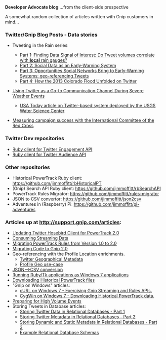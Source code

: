 __Developer Advocate blog__ ...from the client-side prespective

A somewhat random collection of articles written with Gnip customers in mind...  

### Twitter/Gnip Blog Posts - Data stories 
+ Tweeting in the Rain series:
    + [Part 1: Finding Data Signal of Interest: Do Tweet volumes correlate with **local** rain gauges?](http://blog.gnip.com/tweeting-in-the-rain/)
    + [Part 2: Social Data as an Early-Warning System](http://blog.gnip.com/tweeting-in-the-rain-part-2/)
    + [Part 3: Opportunities Social Networks Bring to Early-Warning Systems: geo-referencing Tweets](http://blog.gnip.com/tweeting-in-the-rain-part-3/)
    + [Part 4: How the 2013 Colorado Flood Unfolded on Twitter](https://blog.gnip.com/tweeting-rain-part-4-tweets-2013-colorado-flood/)
     
+ [Using Twitter as a Go-to Communication Channel During Severe Weather Events](https://blog.twitter.com/2016/using-twitter-as-a-go-to-communication-channel-during-severe-weather-events)
    + [USA Today article on Twitter-based system deployed by the USGS Water Science Center](http://www.usatoday.com/story/tech/2016/06/01/federal-flood-officials-texas-use-twitter-alert/85265520/)
          
+ [Measuring campaign success with the International Committee of the Red Cross](https://blog.twitter.com/2016/measuring-campaign-success-with-the-international-committee-of-the-red-cross)
     
### Twitter Dev repositories
+ [Ruby client for Twitter Engagement API](https://github.com/twitterdev/engagement-api-client-ruby)
+ [Ruby client for Twitter Audience API](https://github.com/twitterdev/audience-api-client-ruby)
          
### Other repositories
*  Historical PowerTrack Ruby client: https://github.com/jimmoffitt/rbHistoricalPT
*  (Gnip) Search API Ruby client: https://github.com/jimmoffitt/rbSearchAPI
*  PowerTrack Rules Migrator: https://github.com/jimmoffitt/rules-migrator
*  JSON to CSV convertor: https://github.com/jimmoffitt/json2csv
*  Adventures in (Raspberry) Pi: https://github.com/jimmoffitt/pi-adventures 
     
### Articles up at http://support.gnip.com/articles:

- [Updating Twitter Hosebird Client for PowerTrack 2.0](http://support.gnip.com/articles/updating-hbc-for-ptv2.html)
- [Consuming Streaming Data](http://support.gnip.com/articles/consuming-streaming-data.html)
- [Migrating PowerTrack Rules from Version 1.0 to 2.0](http://support.gnip.com/articles/migrating-powertrack-rules.html)
- [Migrating Code to Gnip 2.0](http://support.gnip.com/articles/migrating-gnip-code.html)
- Geo-referencing with the Profile Location enrichments. 
     - [Twitter Geographical Metadata](http://support.gnip.com/articles/geo-intro.html)
     - [Profile Geo use-case](http://support.gnip.com/articles/twitter-geo-referencing.html)
- [JSON-->CSV conversion](http://support.gnip.com/articles/json-to-csv-conversion-overview.html)
- [Running Ruby/Tk applications as Windows 7 applications](http://support.gnip.com/articles/rubytk-to-win7exe.html)
- [Downloading Historical PowerTrack files](http://support.gnip.com/articles/downloading-hpt-files.html)
- "Gnip on Windows" articles:
     - [cURL on Windows 7 - Exercising Gnip Streaming and Rules APIs.](http://support.gnip.com/articles/curl-on-win7.html)
     - [CygWin on Windows 7 - Downloading Historical PowerTrack data.](http://support.gnip.com/articles/unixonwindows_cygwin.html)
- [Preparing for High Volume Events](http://support.gnip.com/articles/high-volume-events.html)
- Storing Tweets in Database articles:
    - [Storing Twitter Data in Relational Databases - Part 1](http://support.gnip.com/articles/relational-databases-part-1.html)
    - [Storing Twitter Metadata in Relational Databases - Part 2](http://support.gnip.com/articles/relational-databases-part-2.html)
    - [Storing Dynamic and Static Metadata in Relational Databases - Part 3](http://support.gnip.com/articles/relational-databases-part-3.html)
    - [Example Relational Database Schemas](http://support.gnip.com/articles/relational-databases-part-4.html)


